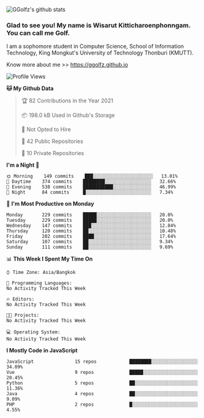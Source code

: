 ![GGolfz's github stats](https://github-readme-stats.vercel.app/api?username=ggolfz&count_private=true&show_icons=true&theme=radical)

### Glad to see you! My name is Wisarut Kitticharoenphonngam. You can call me Golf.

I am a sophomore student in Computer Science, School of Information Technology, King Mongkut's University of Technology Thonburi (KMUTT).

Know more about me >> https://ggolfz.github.io

<!--START_SECTION:waka-->
![Profile Views](http://img.shields.io/badge/Profile%20Views-34-blue)

**🐱 My Github Data** 

> 🏆 82 Contributions in the Year 2021
 > 
> 📦 198.0 kB Used in Github's Storage 
 > 
> 🚫 Not Opted to Hire
 > 
> 📜 42 Public Repositories 
 > 
> 🔑 10 Private Repositories  
 > 
**I'm a Night 🦉** 

```text
🌞 Morning    149 commits    ███░░░░░░░░░░░░░░░░░░░░░░   13.01% 
🌆 Daytime    374 commits    ████████░░░░░░░░░░░░░░░░░   32.66% 
🌃 Evening    538 commits    ███████████░░░░░░░░░░░░░░   46.99% 
🌙 Night      84 commits     █░░░░░░░░░░░░░░░░░░░░░░░░   7.34%

```
📅 **I'm Most Productive on Monday** 

```text
Monday       229 commits    █████░░░░░░░░░░░░░░░░░░░░   20.0% 
Tuesday      229 commits    █████░░░░░░░░░░░░░░░░░░░░   20.0% 
Wednesday    147 commits    ███░░░░░░░░░░░░░░░░░░░░░░   12.84% 
Thursday     120 commits    ██░░░░░░░░░░░░░░░░░░░░░░░   10.48% 
Friday       202 commits    ████░░░░░░░░░░░░░░░░░░░░░   17.64% 
Saturday     107 commits    ██░░░░░░░░░░░░░░░░░░░░░░░   9.34% 
Sunday       111 commits    ██░░░░░░░░░░░░░░░░░░░░░░░   9.69%

```


📊 **This Week I Spent My Time On** 

```text
⌚︎ Time Zone: Asia/Bangkok

💬 Programming Languages: 
No Activity Tracked This Week

🔥 Editors: 
No Activity Tracked This Week

🐱‍💻 Projects: 
No Activity Tracked This Week

💻 Operating System: 
No Activity Tracked This Week

```

**I Mostly Code in JavaScript** 

```text
JavaScript               15 repos            ████████░░░░░░░░░░░░░░░░░   34.09% 
Vue                      9 repos             █████░░░░░░░░░░░░░░░░░░░░   20.45% 
Python                   5 repos             ██░░░░░░░░░░░░░░░░░░░░░░░   11.36% 
Java                     4 repos             ██░░░░░░░░░░░░░░░░░░░░░░░   9.09% 
PHP                      2 repos             █░░░░░░░░░░░░░░░░░░░░░░░░   4.55%

```



<!--END_SECTION:waka-->
